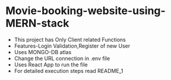 # Movie-booking-website-using-MERN-stack
* This project has Only Client related Functions
* Features-Login Validation,Register of new User
* Uses MONGO-DB atlas
* Change the URL connection in .env file
* Uses React App to run the file
* For detailed execution steps read README_1
